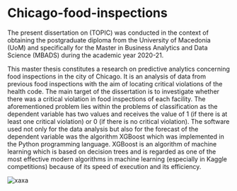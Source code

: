 # Chicago-food-inspections

The present dissertation on (TOPIC) was conducted in the context of obtaining the postgraduate diploma from the University of Macedonia (UoM) and specifically for the Master in Business Analytics and Data Science (MBADS) during the academic year 2020-21.		

This master thesis constitutes a research on predictive analytics concerning food inspections in the city of Chicago. It is an analysis of data from previous food inspections with the aim of locating critical violations of the health code. The main target of the dissertation is to investigate whether there was a critical violation in food inspections of each facility. The aforementioned problem lies within the problems of classification as the dependent variable has two values and receives the value of 1 (if there is at least one critical violation) or 0 (if there is no critical violation). The software used not only for the data analysis but also for the forecast of the dependent variable was the algorithm XGBoost which was implemented in the Python programming language. XGBoost is an algorithm of machine learning which is based on decision trees and is regarded as one of the most effective modern algorithms in machine learning (especially in Kaggle competitions) because of its speed of execution and its efficiency.

![xaxa](https://user-images.githubusercontent.com/93923855/140976999-a7b254e2-b5e0-42ff-b54a-5010b8aa93d0.jpg)
